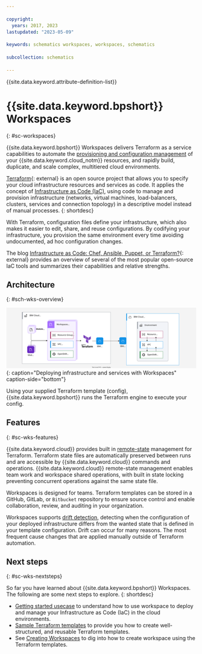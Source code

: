 ```yaml
---

copyright:
  years: 2017, 2023
lastupdated: "2023-05-09"

keywords: schematics workspaces, workspaces, schematics

subcollection: schematics

---
```


{{site.data.keyword.attribute-definition-list}}

# {{site.data.keyword.bpshort}} Workspaces
{: #sc-workspaces}

{{site.data.keyword.bpshort}} Workspaces delivers Terraform as a service capabilities to automate the [provisioning and configuration management](/docs/schematics?topic=schematics-schematics-open-projects) of your {{site.data.keyword.cloud_notm}} resources, and rapidly build, duplicate, and scale complex, multitiered cloud environments.

[Terraform](https://www.terraform.io){: external} is an open source project that allows you to specify your cloud infrastructure resources and services as code. It applies the concept of [Infrastructure as Code (IaC)](/docs/schematics?topic=schematics-infrastructure-as-code), using code to manage and provision infrastructure (networks, virtual machines, load-balancers, clusters, services and connection topology) in a descriptive model instead of manual processes.
{: shortdesc} 

With Terraform, configuration files define your infrastructure, which also makes it easier to edit, share, and reuse configurations. By codifying your infrastructure, you provision the same environment every time avoiding undocumented, ad hoc configuration changes.

The blog [Infrastructure as Code: Chef, Ansible, Puppet, or Terraform?](https://www.ibm.com/cloud/blog/chef-ansible-puppet-terraform){: external} provides an overview of several of the most popular open-source IaC tools and summarizes their capabilities and relative strengths.

## Architecture
{: #sch-wks-overview}

![Deploying infrastructure and services with Workspaces](/images/new/sc-workspaces.svg){: caption="Deploying infrastructure and services with Workspaces" caption-side="bottom"}

Using your supplied Terraform template (config), {{site.data.keyword.bpshort}} runs the Terraform engine to execute your config. 

## Features
{: #sc-wks-features}

{{site.data.keyword.cloud}} provides built in [remote-state](/docs/schematics?topic=schematics-remote-state) management for Terraform. Terraform state files are automatically preserved between runs and are accessible by {{site.data.keyword.cloud}} commands and operations. {{site.data.keyword.cloud}} remote-state management enables team work and workspace shared operations, with built in state locking preventing concurrent operations against the same state file. 

Workspaces is designed for teams. Terraform templates can be stored in a GitHub, GitLab, or `Bitbucket` repository to ensure source control and enable collaboration, review, and auditing in your organization.

Workspaces supports [drift detection](/docs/schematics?topic=schematics-drift-note), detecting when the configuration of your deployed infrastructure differs from the wanted state that is defined in your template configuration. Drift can occur for many reasons. The most frequent cause changes that are applied manually outside of Terraform automation.

## Next steps
{: #sc-wks-nextsteps}

So far you have learned about {{site.data.keyword.bpshort}} Workspaces. The following are some next steps to explore.
{: shortdesc}

- [Getting started usecase](/docs/schematics?topic=schematics-get-started-terraform) to understand how to use workspace to deploy and manage your Infrastructure as Code (IaC) in the cloud environments.
- [Sample Terraform templates](/docs/schematics?topic=schematics-create-tf-config) to provide you how to create well-structured, and reusable Terraform templates.
- See [Creating Workspaces](/docs/schematics?topic=schematics-sch-create-wks) to dig into how to create workspace using the Terraform templates. 
